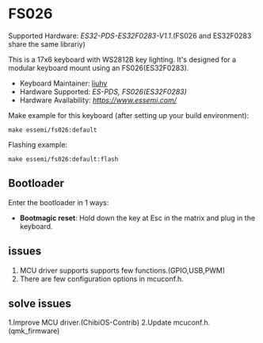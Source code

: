 # FS026

Supported Hardware: *ES32-PDS-ES32F0283-V1.1*.(FS026 and ES32F0283 share the same librariy)

This is a 17x6 keyboard with WS2812B key lighting.
It's designed for a modular keyboard mount using an FS026(ES32F0283).

* Keyboard Maintainer: [liuhy](https://github.com/liuhy-2020)
* Hardware Supported: *ES-PDS, FS026(ES32F0283)*
* Hardware Availability: *https://www.essemi.com/*

Make example for this keyboard (after setting up your build environment):

    make essemi/fs026:default

Flashing example:

    make essemi/fs026:default:flash

## Bootloader

Enter the bootloader in 1 ways:

* **Bootmagic reset**: Hold down the key at Esc in the matrix and plug in the keyboard.

## issues
1. MCU driver supports supports few functions.(GPIO,USB,PWM)
2. There are few configuration options in mcuconf.h.

## solve issues
1.Improve MCU driver.(ChibiOS-Contrib)
2.Update mcuconf.h.(qmk_firmware)
